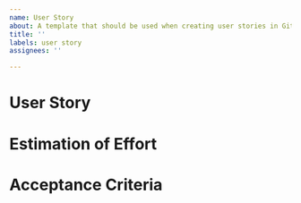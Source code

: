 ```yaml
---
name: User Story
about: A template that should be used when creating user stories in GitHub Issues.
title: ''
labels: user story
assignees: ''

---
```


# User Story
<!-- - Provide a high-level detailed description of the user story from the perspective of the customer. Do not include implementation details in this section. Describe the feature, its behavior and the goal that it will help the user achieve.
- Answer the following questions:
  - Who are we building this for?
  - What are they trying to achieve?
  - What’s the overall benefit they’re trying to achieve? How does it fit into the bigger picture?
- You can use the following format for user stories: "As a <type of user>, I want to <perform some task> so that I can <achieve some goal>." -->

# Estimation of Effort
<!-- - Provide an estimate of the amount of work that this user story will require to be completely and successfully implemented using the following estimation scale:
  - Not Specified
  - Trivial
  - Easy
  - Normal
  - Hard
- Try to avoid overthinking this process or spending too much time on estimation.
- The default option is "Not Specified" and you can leave it as such. -->

# Acceptance Criteria
<!-- - Describe the conditions that the software product must satisfy to be accepted by a user, customer or other stakeholder.
- The acceptance criteria should be testable and act as testing guidelines for developers.
- Acceptance criteria should use the following format: "Given (how things begin), when (action taken), then (outcome of taking action)." -->
